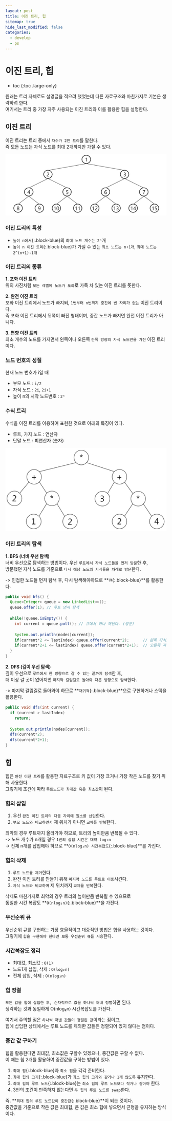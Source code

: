```yaml
---
layout: post
title: 이진 트리, 힙
sitemap: true
hide_last_modified: false
categories:
  - develop
  - ps
---
```

# 이진 트리, 힙

* toc
{:toc .large-only}

원래는 트리 자체로도 설명글을 적으려 했었는데 다른 자료구조와 마찬가지로 기본은 생략하려 한다.  
여기서는 트리 중 가장 자주 사용되는 이진 트리와 이를 활용한 힙을 설명한다.

## 이진 트리
이진 트리는 트리 중에서 `차수가 2인 트리`를 말한다.  
즉 모든 노드는 자식 노드를 최대 2개까지만 가질 수 있다.  

![이진트리](/assets/img/blog/develop/ps/tree/tree.png)

### 이진 트리의 특성
- `높이 n에서`{:.block-blue}의 `최대 노드 개수는 2ⁿ`개
- `높이 n 이진 트리`{:.block-blue}가 가질 수 있는 `최소 노드는 n+1개`, `최대 노드는 2^(n+1)-1개`

### 이진 트리의 종류
**1. 포화 이진 트리**  
위의 사진처럼 `모든 레벨에 노드가 포화`로 가득 차 있는 이진 트리를 뜻한다.

**2. 완전 이진 트리**  
포화 이진 트리에서 노드가 빠지되, `1번부터 n번까지 중간에 빈 자리가 없는` 이진 트리이다.  
즉 포화 이진 트리에서 뒤쪽이 빠진 형태이며, 중간 노드가 빠지면 완전 이진 트리가 아니다.

**3. 편향 이진 트리**  
최소 개수의 노드를 가지면서 왼쪽이나 오른쪽 `한쪽 방향의 자식 노드만을 가진` 이진 트리이다.

### 노드 번호의 성질
현재 노드 번호가 i일 때  
- 부모 노드 : `i/2`
- 자식 노드 : `2i`, `2i+1`
- 높이 n의 시작 노드번호 : `2ⁿ`

### 수식 트리
수식을 이진 트리를 이용하여 표현한 것으로 아래의 특징이 있다.  
- 루트, 가지 노드 : 연산자
- 단말 노드 : 피연산자 (숫자)

![수식 트리](/assets/img/blog/develop/ps/tree/expression-tree.png)

### 이진 트리의 탐색
**1. BFS (너비 우선 탐색)**  
너비 우선으로 탐색하는 방법이다. 우선 `루트에서 자식 노드들을 먼저 방문`한 후,  
방문했던 자식 노드를 기준으로 `다시 해당 노드의 자식들을 차례로 방문`한다.  

-> 인접한 노드들 먼저 탐색 후, 다시 탐색해야하므로 **`큐`{:.block-blue}**를 활용한다.

```java
public void bfs() {
  Queue<Integer> queue = new LinkedList<>();
  queue.offer(1); // 루트 먼저 탐색

  while(!queue.isEmpty()) {
    int current = queue.poll(); // 큐에서 하나 꺼낸다. (방문)
    
    System.out.println(nodes[current]);    
    if(current*2 <= lastIndex) queue.offer(current*2);      // 왼쪽 자식노드
    if(current*2+1 <= lastIndex) queue.offer(current*2+1);  // 오른쪽 자식노드
  }
}
```

**2. DFS (깊이 우선 탐색)**  
깊이 우선으로 `루트에서 한 방향으로 갈 수 있는 끝까지 탐색`한 후,  
더 이상 갈 곳이 없어지면 `마지막 갈림길로 돌아와 다른 방향으로 탐색`한다.

-> 마지막 갈림길로 돌아와야 하므로 **`재귀적`{:.block-blue}**으로 구현하거나 스택을 활용한다.

```java
public void dfs(int current) {
  if (current > lastIndex)
    return;
  
  System.out.println(nodes[current]);
  dfs(current*2);
  dfs(current*2+1);
}
```

## 힙
힙은 `완전 이진 트리`를 활용한 자료구조로 키 값이 가장 크거나 가장 작은 노드를 찾기 위해 사용한다.  
그렇기에 조건에 따라 `루트노드가 최대값 혹은 최소값`이 된다.

### 힙의 삽입
1. 우선 `완전 이진 트리의 다음 자리에 원소를 삽입`한다.
2. `부모 노드와 비교하면서` 제 위치가 아니면 `교체를 반복`한다.

최악의 경우 루트까지 올라가야 하므로, 트리의 높이만큼 반복될 수 있다.  
-> 노드 개수가 n개일 경우 `1번의 삽입 시간은 대략 log₂n`  
-> 전체 n개를 삽입해야 하므로 **`O(nlog₂n) 시간복잡도`{:.block-blue}**를 가진다.

### 힙의 삭제
1. `루트 노드를 제거`한다.
2. 완전 이진 트리를 만들기 위해 `마지막 노드를 루트로 이동`시킨다.
3. `자식 노드와 비교하며` 제 위치까지 `교체를 반복`한다.

삭제도 마찬가지로 최악의 경우 트리의 높이만큼 반복될 수 있으므로  
동일한 시간 복잡도 **`O(nlog₂n)`{:.block-blue}**을 가진다.

### 우선순위 큐
우선순위 큐를 구현하는 가장 효율적이고 대중적인 방법은 힙을 사용하는 것이다.  
그렇기에 `힙을 구현해야 한다면 보통 우선순위 큐를 사용`한다.

### 시간복잡도 정리
- 최대값, 최소값 : `O(1)`
- 노드1개 삽입, 삭제 : `O(log₂n)`
- 전체 삽입, 삭제 : `O(nlog₂n)`

### 힙 정렬
`모든 값을 힙에 삽입한 후, 순차적으로 값을 하나씩 꺼내 정렬`하면 된다.  
생각하는 것과 동일하게 O(nlog₂n) 시간복잡도를 가진다.  

여기서 주의할 점은 `하나씩 꺼낸 값들이 정렬된 값`이라는 점이고,  
힙에 삽입한 상태에서는 루트 노드를 제외한 값들은 정렬되어 있지 않다는 점이다.

### 중간 값 구하기
힙을 활용한다면 최대값, 최소값은 구할수 있겠으나, 중간값은 구할 수 없다.  
이 때는 힙 2개를 활용하여 중간값을 구하는 방법이 있다.  

1. `최대 힙`{:.block-blue}과 `최소 힙`을 각각 준비한다.
2. `최대 힙의 크기`{:.block-blue}가 `최소 힙의 크기와 같거나 1개 많도록` 유지한다.
3. `최대 힙의 루트 노드`{:.block-blue}는 `최소 힙의 루트 노드보다 작거나 같아야` 한다.
4. 3번의 조건이 만족하지 않는다면 `두 힙의 루트 노드를 swap`한다.

즉. **`최대 힙의 루트 노드값이 중간값`{:.block-blue}**이 되는 것이다.  
중간값을 기준으로 작은 값은 최대힙, 큰 값은 최소 힙에 넣으면서 균형을 유지하는 방식이다.